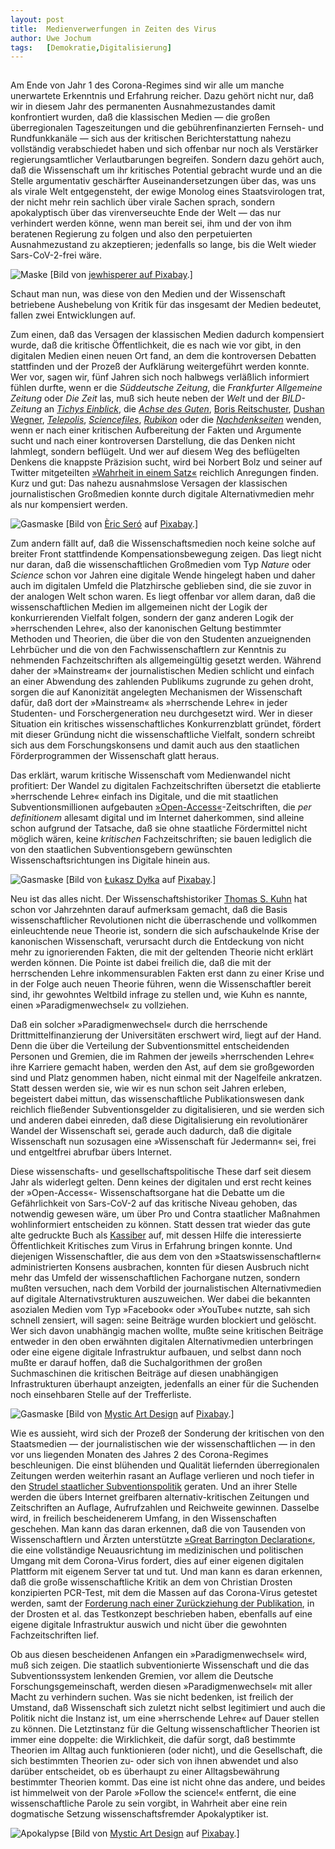 ```yaml
---
layout:	post
title:	Medienverwerfungen in Zeiten des Virus
author:	Uwe Jochum
tags:   [Demokratie,Digitalisierung]
---
```


<img src="http://vg07.met.vgwort.de/na/8d31b31e081b49df9b91c9ed9d0d68cb" width="1" height="1" alt="">	

Am Ende von Jahr 1 des Corona-Regimes sind wir alle um manche
unerwartete Erkenntnis und Erfahrung reicher. Dazu gehört nicht
nur, daß wir in diesem Jahr des permanenten Ausnahmezustandes
damit konfrontiert wurden, daß die klassischen Medien — die
großen überregionalen Tageszeitungen und die gebührenfinanzierten
Fernseh- und Rundfunkkanäle — sich aus der kritischen
Berichterstattung nahezu vollständig verabschiedet haben und sich
offenbar nur noch als Verstärker regierungsamtlicher
Verlautbarungen begreifen. Sondern dazu gehört auch, daß die
Wissenschaft um ihr kritisches Potential gebracht wurde und an
die Stelle argumentativ geschärfter Auseinandersetzungen über
das, was uns als virale Welt entgegensteht, der ewige Monolog
eines Staatsvirologen trat, der nicht mehr rein sachlich über
virale Sachen sprach, sondern apokalyptisch über das
virenverseuchte Ende der Welt — das nur verhindert werden könne,
wenn man bereit sei, ihm und der von ihm beratenen Regierung zu
folgen und also den perpetuierten Ausnahmezustand zu akzeptieren;
jedenfalls so lange, bis die Welt wieder Sars-CoV-2-frei wäre.

![Maske](/5artikel/material/pixabay-covid-19.jpg "Maske") 
[Bild von [jewhisperer auf
Pixabay](https://pixabay.com/de/users/jewhisperer-15825838/).]

Schaut man nun, was diese von den Medien und der Wissenschaft
betriebene Aushebelung von Kritik für das insgesamt der Medien
bedeutet, fallen zwei Entwicklungen auf.

Zum einen, daß das Versagen der klassischen Medien dadurch
kompensiert wurde, daß die kritische Öffentlichkeit, die es nach
wie vor gibt, in den digitalen Medien einen neuen Ort fand, an
dem die kontroversen Debatten stattfinden und der Prozeß der
Aufklärung weitergeführt werden konnte. Wer vor, sagen wir, fünf
Jahren sich noch halbwegs verläßlich informiert fühlen durfte,
wenn er die *Süddeutsche Zeitung*, die *Frankfurter Allgemeine
Zeitung* oder *Die Zeit* las, muß sich heute neben der *Welt* und
der *BILD-Zeitung* an [*Tichys
Einblick*](https://www.tichyseinblick.de/), die [*Achse des
Guten*](https://www.achgut.com/), [Boris
Reitschuster](https://reitschuster.de/), [Dushan
Wegner](https://www.dushanwegner.com/),
[*Telepolis*](https://www.heise.de/tp/),
[*Sciencefiles*](https://sciencefiles.org/),
[*Rubikon*](https://www.rubikon.news/) oder die
[*Nachdenkseiten*](https://www.nachdenkseiten.de/) wenden, wenn er
nach einer kritischen Aufbereitung der Fakten und Argumente sucht
und nach einer kontroversen Darstellung, die das Denken nicht
lahmlegt, sondern beflügelt. Und wer auf diesem Weg des
beflügelten Denkens die knappste Präzision sucht, wird bei
Norbert Bolz und seiner auf Twitter mitgeteilten [»Wahrheit in
einem Satz«](https://twitter.com/NorbertBolz) reichlich
Anregungen finden. Kurz und gut: Das nahezu ausnahmslose Versagen
der klassischen journalistischen Großmedien konnte durch digitale
Alternativmedien mehr als nur kompensiert werden.

![Gasmaske](/5artikel/material/pixabay-gasmaske-gross.jpg
"Gasmaske") [Bild von <a
href="https://pixabay.com/de/users/ericsero-6325063/?utm_source=link-attribution&amp;utm_medium=referral&amp;utm_campaign=image&amp;utm_content=2858150">Èric
Seró</a> auf <a
href="https://pixabay.com/de/?utm_source=link-attribution&amp;utm_medium=referral&amp;utm_campaign=image&amp;utm_content=2858150">Pixabay</a>.]

Zum andern fällt auf, daß die Wissenschaftsmedien noch keine
solche auf breiter Front stattfindende Kompensationsbewegung
zeigen. Das liegt nicht nur daran, daß die wissenschaftlichen
Großmedien vom Typ *Nature* oder *Science* schon vor Jahren eine
digitale Wende hingelegt haben und daher auch im digitalen Umfeld
die Platzhirsche geblieben sind, die sie zuvor in der analogen
Welt schon waren. Es liegt offenbar vor allem daran, daß die
wissenschaftlichen Medien im allgemeinen nicht der Logik der
konkurrierenden Vielfalt folgen, sondern der ganz anderen Logik
der »herrschenden Lehre«, also der kanonischen Geltung bestimmter
Methoden und Theorien, die über die von den Studenten
anzueignenden Lehrbücher und die von den Fachwissenschaftlern zur
Kenntnis zu nehmenden Fachzeitschriften als allgemeingültig
gesetzt werden. Während daher der »Mainstream« der
journalistischen Medien schlicht und einfach an einer Abwendung
des zahlenden Publikums zugrunde zu gehen droht, sorgen die auf
Kanonizität angelegten Mechanismen der Wissenschaft dafür, daß
dort der »Mainstream« als »herrschende Lehre« in jeder Studenten-
und Forschergeneration neu durchgesetzt wird. Wer in dieser
Situation ein kritisches wissenschaftliches Konkurrenzblatt
gründet, fördert mit dieser Gründung nicht die wissenschaftliche
Vielfalt, sondern schreibt sich aus dem Forschungskonsens und
damit auch aus den staatlichen Förderprogrammen der Wissenschaft
glatt heraus.

Das erklärt, warum kritische Wissenschaft vom Medienwandel nicht
profitiert: Der Wandel zu digitalen Fachzeitschriften übersetzt
die etablierte »herrschende Lehre« einfach ins Digitale, und die
mit staatlichen Subventionsmillionen aufgebauten
[»Open-Access«](https://de.wikipedia.org/wiki/Open_Access)-Zeitschriften,
die *per definitionem* allesamt digital und im Internet
daherkommen, sind alleine schon aufgrund der Tatsache, daß sie
ohne staatliche Fördermittel nicht möglich wären, keine
*kritischen* Fachzeitschriften; sie bauen lediglich die von den
staatlichen Subventionsgebern gewünschten Wissenschaftsrichtungen
ins Digitale hinein aus.

![Gasmaske](/5artikel/material/pixabay-gasmaske.png "Gasmaske")
[Bild von <a
href="https://pixabay.com/de/users/lukaszdylka-347100/?utm_source=link-attribution&amp;utm_medium=referral&amp;utm_campaign=image&amp;utm_content=469217">Łukasz
Dyłka</a> auf <a
href="https://pixabay.com/de/?utm_source=link-attribution&amp;utm_medium=referral&amp;utm_campaign=image&amp;utm_content=469217">Pixabay</a>.]

Neu ist das alles nicht. Der Wissenschaftshistoriker [Thomas
S. Kuhn](https://de.wikipedia.org/wiki/Thomas_S._Kuhn) hat schon
vor Jahrzehnten darauf aufmerksam gemacht, daß die Basis
wissenschaftlicher Revolutionen nicht die überraschende und
vollkommen einleuchtende neue Theorie ist, sondern die sich
aufschaukelnde Krise der kanonischen Wissenschaft, verursacht
durch die Entdeckung von nicht mehr zu ignorierenden Fakten, die
mit der geltenden Theorie nicht erklärt werden können. Die Pointe
ist dabei freilich die, daß die mit der herrschenden Lehre
inkommensurablen Fakten erst dann zu einer Krise und in der Folge
auch neuen Theorie führen, wenn die Wissenschaftler bereit sind,
ihr gewohntes Weltbild infrage zu stellen und, wie Kuhn es
nannte, einen »Paradigmenwechsel« zu vollziehen.

Daß ein solcher »Paradigmenwechsel« durch die herrschende
Drittmittelfinanzierung der Universitäten erschwert wird, liegt
auf der Hand. Denn die über die Verteilung der Subventionsmittel
entscheidenden Personen und Gremien, die im Rahmen der jeweils
»herrschenden Lehre« ihre Karriere gemacht haben, werden den Ast,
auf dem sie großgeworden sind und Platz genommen haben, nicht
einmal mit der Nagelfeile ankratzen. Statt dessen werden sie, wie
wir es nun schon seit Jahren erleben, begeistert dabei mittun,
das wissenschaftliche Publikationswesen dank reichlich fließender
Subventionsgelder zu digitalisieren, und sie werden sich und
anderen dabei einreden, daß diese Digitalisierung ein
revolutionärer Wandel der Wissenschaft sei, gerade auch dadurch,
daß die digitale Wissenschaft nun sozusagen eine »Wissenschaft
für Jedermann« sei, frei und entgeltfrei abrufbar übers Internet.

Diese wissenschafts- und gesellschaftspolitische These darf seit
diesem Jahr als widerlegt gelten. Denn keines der digitalen und
erst recht keines der »Open-Access«- Wissenschaftsorgane hat die
Debatte um die Gefährlichkeit von Sars-CoV-2 auf das kritische
Niveau gehoben, das notwendig gewesen wäre, um über Pro und
Contra staatlicher Maßnahmen wohlinformiert entscheiden zu
können. Statt dessen trat wieder das gute alte gedruckte Buch als
[Kassiber](https://uwejochum.github.io/5artikel/2020/09/03/buch-kassiber/)
auf, mit dessen Hilfe die interessierte Öffentlichkeit Kritisches
zum Virus in Erfahrung bringen konnte. Und diejenigen
Wissenschaftler, die aus dem von den »Staatswissenschaftlern«
administrierten Konsens ausbrachen, konnten für diesen Ausbruch
nicht mehr das Umfeld der wissenschaftlichen Fachorgane nutzen,
sondern mußten versuchen, nach dem Vorbild der journalistischen
Alternativmedien auf digitale Alternativstrukturen
auszuweichen. Wer dabei die bekannten asozialen Medien vom Typ
»Facebook« oder »YouTube« nutzte, sah sich schnell zensiert, will
sagen: seine Beiträge wurden blockiert und gelöscht. Wer sich
davon unabhängig machen wollte, mußte seine kritischen Beiträge
entweder in den oben erwähnten digitalen Alternativmedien
unterbringen oder eine eigene digitale Infrastruktur aufbauen,
und selbst dann noch mußte er darauf hoffen, daß die
Suchalgorithmen der großen Suchmaschinen die kritischen Beiträge
auf diesen unabhängigen Infrastrukturen überhaupt anzeigten,
jedenfalls an einer für die Suchenden noch einsehbaren Stelle auf
der Trefferliste.

![Gasmaske](/5artikel/material/pixabay-gasmaske-nackt.png "Gasmaske")
[Bild von <a href="https://pixabay.com/de/users/mysticsartdesign-322497/?utm_source=link-attribution&amp;utm_medium=referral&amp;utm_campaign=image&amp;utm_content=2665909">Mystic Art Design</a> auf <a href="https://pixabay.com/de/?utm_source=link-attribution&amp;utm_medium=referral&amp;utm_campaign=image&amp;utm_content=2665909">Pixabay</a>.]

Wie es aussieht, wird sich der Prozeß der Sonderung der
kritischen von den Staatsmedien — der journalistischen wie der
wissenschaftlichen — in den vor uns liegenden Monaten des Jahres
2 des Corona-Regimes beschleunigen. Die einst blühenden und
Qualität liefernden überregionalen Zeitungen werden weiterhin
rasant an Auflage verlieren und noch tiefer in den [Strudel
staatlicher
Subventionspolitik](https://taz.de/Subventionierung-von-Tageszeitungen/!5640063/)
geraten. Und an ihrer Stelle werden die übers Internet greifbaren
alternativ-kritischen Zeitungen und Zeitschriften an Auflage,
Aufrufzahlen und Reichweite gewinnen. Dasselbe wird, in freilich
bescheidenerem Umfang, in den Wissenschaften geschehen. Man kann
das daran erkennen, daß die von Tausenden von Wissenschaftlern
und Ärzten unterstützte [»Great Barrington
Declaration«](https://gbdeclaration.org/), die eine vollständige
Neuausrichtung im medizinischen und politischen Umgang mit dem
Corona-Virus fordert, dies auf einer eigenen digitalen Plattform
mit eigenem Server tat und tut. Und man kann es daran erkennen,
daß die große wissenschaftliche Kritik an dem von Christian
Drosten konzipierten PCR-Test, mit dem die Massen auf das
Corona-Virus getestet werden, samt der [Forderung nach einer
Zurückziehung der Publikation](https://cormandrostenreview.com/),
in der Drosten et al. das Testkonzept beschrieben haben,
ebenfalls auf eine eigene digitale Infrastruktur auswich und
nicht über die gewohnten Fachzeitschriften lief.

Ob aus diesen bescheidenen Anfangen ein »Paradigmenwechsel« wird,
muß sich zeigen. Die staatlich subventionierte Wissenschaft und
die das Subventionssystem lenkenden Gremien, vor allem die
Deutsche Forschungsgemeinschaft, werden diesen
»Paradigmenwechsel« mit aller Macht zu verhindern suchen. Was sie
nicht bedenken, ist freilich der Umstand, daß Wissenschaft sich
zuletzt nicht selbst legitimiert und auch die Politik nicht die
Instanz ist, um eine »herrschende Lehre« auf Dauer stellen zu
können. Die Letztinstanz für die Geltung wissenschaftlicher
Theorien ist immer eine doppelte: die Wirklichkeit, die dafür
sorgt, daß bestimmte Theorien im Alltag auch funktionieren (oder
nicht), und die Gesellschaft, die sich bestimmten Theorien zu-
oder sich von ihnen abwendet und also darüber entscheidet, ob es
überhaupt zu einer Alltagsbewährung bestimmter Theorien
kommt. Das eine ist nicht ohne das andere, und beides ist
himmelweit von der Parole »Follow the science!« entfernt, die
eine wissenschaftliche Parole zu sein vorgibt, in Wahrheit aber
eine rein dogmatische Setzung wissenschaftsfremder Apokalyptiker
ist.

![Apokalypse](/5artikel/material/pixabay-apokalypse.jpg
"Apokalypse") [Bild von <a
href="https://pixabay.com/de/users/mysticsartdesign-322497/?utm_source=link-attribution&amp;utm_medium=referral&amp;utm_campaign=image&amp;utm_content=3757094">Mystic
Art Design</a> auf <a
href="https://pixabay.com/de/?utm_source=link-attribution&amp;utm_medium=referral&amp;utm_campaign=image&amp;utm_content=3757094">Pixabay</a>.]
